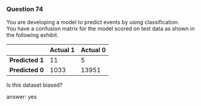 ### Question 74

You are developing a model to predict events by using classification.  
You have a confusion matrix for the model scored on test data as shown in the following exhibit.

|                 | **Actual 1** | **Actual 0** |
| --------------: | -------- | -------- |
| **Predicted 1** | 11       | 5        |
| **Predicted 0** | 1033     | 13951    |

Is this dataset biased?

answer: yes

